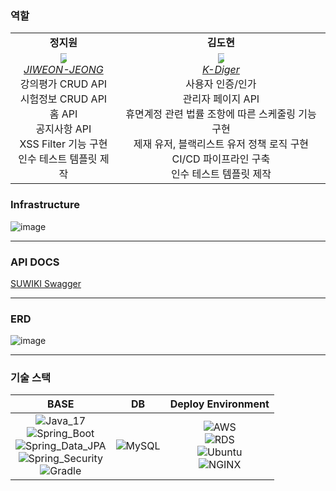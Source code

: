 ### 역할

<table>
    <tr align="center">
        <td><B>정지원<B></td>
        <td><B>김도현<B></td>
    </tr>
    <tr align="center">
        <td>
            <img src="https://github.com/JIWEON-JEONG.png" style="max-width: 10px">
            <br>
            <a href="https://github.com/JIWEON-JEONG"><I>JIWEON-JEONG</I></a>
            <br>강의평가 CRUD API<br>시험정보 CRUD API<br>홈 API<br>공지사항 API<br>XSS Filter 기능 구현<br>인수 테스트 템플릿 제작
        </td>
        <td>
          <img src="https://github.com/k-diger.png" style="max-width: 10px">
            <br>
            <a href="https://github.com/k-diger"><I>K-Diger</I></a>
            <br>사용자 인증/인가<br>관리자 페이지 API<br>휴면계정 관련 법률 조항에 따른 스케줄링 기능 구현<br>제재 유저, 블랙리스트 유저 정책 로직 구현<br>CI/CD 파이프라인 구축<br>인수 테스트 템플릿 제작
        </td>
    </tr>
</table>

### Infrastructure

![image](https://github.com/uswLectureEvaluation/SUWIKI-Spring/assets/60564431/a1bdde38-025b-4415-8be2-ab0b7cf5c94f)

---

### API DOCS

[SUWIKI Swagger](https://api.suwiki.kr/swagger-ui/index.html#/)

---

### ERD

![image](https://github.com/uswLectureEvaluation/Backend-Remaster/assets/60564431/6f1bb783-aa4d-457d-a6f5-c96a6dcb2aad)

---

### 기술 스택

|                                                                                                                                                                                                                                                                                            BASE                                                                                                                                                                                                                                                                                             |                                                  DB                                                  |                                                                                                                                                                                                        Deploy Environment                                                                                                                                                                                                        |
|:-------------------------------------------------------------------------------------------------------------------------------------------------------------------------------------------------------------------------------------------------------------------------------------------------------------------------------------------------------------------------------------------------------------------------------------------------------------------------------------------------------------------------------------------------------------------------------------------:|:----------------------------------------------------------------------------------------------------:|:--------------------------------------------------------------------------------------------------------------------------------------------------------------------------------------------------------------------------------------------------------------------------------------------------------------------------------------------------------------------------------------------------------------------------------:|
| ![Java_17](https://img.shields.io/badge/java11-red?style=flat-square&logo=java&logoColor=white) <br>![Spring_Boot](https://img.shields.io/badge/Spring_Boot-6DB33F.svg?style=flat-square&logo=spring&logoColor=white) <br>![Spring_Data_JPA](https://img.shields.io/badge/Spring_Data_JPA-6DB33F.svg?style=flat-square&logo=spring&logoColor=white)<br>![Spring_Security](https://img.shields.io/badge/Spring_Security-6DB33F.svg?style=flat-square&logo=spring&logoColor=white)<br>![Gradle](https://img.shields.io/badge/Gradle-02303A.svg?style=flat-square&logo=Gradle&logoColor=white) | ![MySQL](https://img.shields.io/badge/MySQL-4479A1.svg?style=flat-square&logo=Mysql&logoColor=white) | ![AWS](https://img.shields.io/badge/AWS-232F3E.svg?style=flat-square&logo=Amazon-AWS&logoColor=white)<br>![RDS](https://img.shields.io/badge/RDS-232F3E.svg?style=flat-square&logo=mysql&logoColor=#232F3E)<br>![Ubuntu](https://img.shields.io/badge/Ubuntu-FCC624.svg?style=flat-square&logo=Ubuntu&logoColor=#E95420)<br>![NGINX](https://img.shields.io/badge/NGINX-269539.svg?style=flat-square&logo=NGINX&logoColor=white) |
